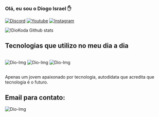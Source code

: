 ### Olá, eu sou o Diogo Israel ✋

[![Discord](https://img.shields.io/badge/Twitter-1DA1F2?style=for-the-badge&logo=twitter&logoColor=white)](https://twitter.com/Dh1xs)
[![Youtube](https://img.shields.io/badge/YouTube-FF0000?style=for-the-badge&logo=youtube&logoColor=white)]()
[![Instagram](https://img.shields.io/badge/Instagram-E4405F?style=for-the-badge&logo=instagram&logoColor=white)]()


![!DioKoda Github stats](https://github-readme-stats.vercel.app/api?username=DioKoda&show_icons=true&theme=radical&include_all_commits=true&count_private=true)


## Tecnologias que utilizo no meu dia a dia

<div style="display: inline_block"><br/>
    <img aling="center" alt="Dio-Img" src= "https://img.shields.io/badge/Python-3776AB?style=for-the-badge&logo=python&logoColor=white"/>
    <img aling="center" alt="Dio-Img" src= "https://img.shields.io/badge/JavaScript-323330?style=for-the-badge&logo=javascript&logoColor=F7DF1E"/>
    <img aling="center" alt="Dio-Img" src= "https://img.shields.io/badge/Heroku-430098?style=for-the-badge&logo=heroku&logoColor=white"/>
</div><br/>

Apenas um jovem apaixonado por tecnologia, autodidata que acredita que tecnologia é o futuro.

## Email para contato:

<div>
    <img aling="center" alt="Dio-Img" src= "https://media.discordapp.net/attachments/854043277320519680/883075241566412871/picasion.com_6dd57700481fdd4bc3b5b1b38f704251.gif"/>
</div>
